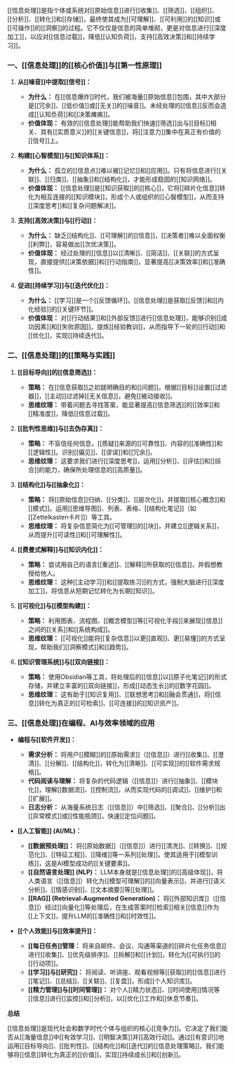 [[信息处理]]是指个体或系统对[[原始信息]]进行[[收集]]、[[筛选]]、[[组织]]、[[分析]]、[[转化]]和[[存储]]，最终使其成为[[可理解]]、[[可利用]]的[[知识]]或[[可操作]]的[[洞察]]的过程。它不仅仅是信息的简单堆砌，更是对信息进行[[深度加工]]，以应对[[信息过载]]，降低[[认知负荷]]，支持[[高效决策]]和[[持续学习]]。

### 一、[[信息处理]]的[[核心价值]]与[[第一性原理]]

1.  **从[[噪音]]中提取[[信号]]：**
    *   **为什么：** 在[[信息爆炸]]时代，我们被海量[[原始信息]]包围，其中大部分是[[冗余]]、[[低价值]]或[[无关]]的[[噪音]]。未经处理的[[信息]]反而会造成[[认知负荷]]和[[决策瘫痪]]。
    *   **价值体现：** 有效的[[信息处理]]能帮助我们快速[[筛选]]出与[[目标]]相关、具有[[实质意义]]的[[关键信息]]，将[[注意力]]集中在真正有价值的[[信号]]上。

2.  **构建[[心智模型]]与[[知识体系]]：**
    *   **为什么：** 孤立的[[信息点]]难以被[[记忆]]和[[应用]]。只有将信息进行[[关联]]、[[归类]]、[[抽象]]和[[结构化]]，才能形成稳固的[[知识网络]]。
    *   **价值体现：** [[信息处理]]是[[知识获取]]的[[核心]]，它将[[碎片化信息]]转化为相互连接的[[知识模块]]，形成个人或组织的[[心智模型]]，从而支持[[深度思考]]和[[复杂问题解决]]。

3.  **支持[[高效决策]]与[[行动]]：**
    *   **为什么：** 缺乏[[结构化]]、[[可理解]]的[[信息]]，[[决策者]]难以全面权衡[[利弊]]，容易做出[[次优决策]]。
    *   **价值体现：** 经过处理的[[信息]]以[[清晰]]、[[简洁]]、[[关联]]的方式呈现，直接提供[[决策依据]]和[[行动指南]]，显著提高[[决策效率]]和[[准确性]]。

4.  **促进[[持续学习]]与[[迭代优化]]：**
    *   **为什么：** [[学习]]是一个[[反馈循环]]。[[信息处理]]是获取[[反馈]]和[[内化经验]]的[[关键环节]]。
    *   **价值体现：** 对[[行动结果]]和[[外部反馈]]进行[[信息处理]]，能够识别[[成功因素]]和[[失败原因]]，提炼[[经验教训]]，从而指导下一轮的[[行动]]和[[优化]]，实现[[持续迭代]]。

### 二、[[信息处理]]的[[策略与实践]]

1.  **[[目标导向]]的[[信息筛选]]：**
    *   **策略：** 在[[信息获取]]之初就明确目的和[[问题]]。根据[[目标]]设置[[过滤器]]，[[主动]]过滤掉[[无关信息]]，避免[[被动接收]]。
    *   **思维纹理：** 带着问题去寻找答案，能显著提高[[信息筛选]]的[[效率]]和[[精准度]]，降低[[信息过载]]。

2.  **[[批判性思维]]与[[去伪存真]]：**
    *   **策略：** 不盲信任何信息，[[质疑]]来源的[[可靠性]]、内容的[[准确性]]和[[逻辑性]]。识别[[偏见]]、[[谬误]]和[[冗余]]。
    *   **思维纹理：** 这要求我们进行[[深度思考]]，运用[[分析]]、[[评估]]和[[综合]]的能力，确保所处理信息的[[高质量]]。

3.  **[[结构化]]与[[抽象化]]：**
    *   **策略：** 将[[原始信息]]归纳、[[分类]]、[[层次化]]，并提取[[核心概念]]和[[模式]]。运用[[思维导图]]、列表、表格、[[结构化笔记]]（如[[Zettelkasten卡片]]）等工具。
    *   **思维纹理：** 将复杂信息简化为[[可管理]]的[[块]]，并建立[[逻辑关系]]，从而提升[[可读性]]和[[可理解性]]。

4.  **[[费曼式解释]]与[[知识内化]]：**
    *   **策略：** 尝试用自己的语言[[重述]]、[[解释]]所获取的[[信息]]，并假想教授给他人。
    *   **思维纹理：** 这种[[主动学习]]和[[提取练习]]的方式，强制大脑进行[[深度加工]]，将信息从短期记忆转化为长期[[知识]]。

5.  **[[可视化]]与[[模型构建]]：**
    *   **策略：** 利用图表、流程图、[[概念模型]]等[[可视化手段]]来展现[[信息]]之间的[[关系]]和[[系统构成]]。
    *   **思维纹理：** [[可视化]]能将[[复杂信息]]以更[[直观]]、更[[易懂]]的方式呈现，帮助我们[[洞察模式]]和[[趋势]]。

6.  **[[知识管理系统]]与[[双向链接]]：**
    *   **策略：** 使用Obsidian等工具，将处理后的[[信息]]以[[原子化笔记]]的形式存储，并建立丰富的[[双向链接]]，形成[[动态生长]]的[[数字花园]]。
    *   **思维纹理：** 这有助于[[知识复用]]、[[联想思考]]和[[融会贯通]]，将[[信息]]转化为真正的[[可检索]]、[[可连接]]的[[知识资产]]。

### 三、[[信息处理]]在编程、AI与效率领域的应用

*   **编程与[[软件开发]]：**
    *   **需求分析：** 将用户[[模糊]]的[[原始需求]]（[[信息]]）进行[[收集]]、[[澄清]]、[[分解]]、[[结构化]]，转化为[[清晰]]、[[可实现]]的[[软件需求规格]]。
    *   **代码阅读与理解：** 将复杂的代码逻辑（[[信息]]）进行[[抽象]]、[[模块化]]，理解[[数据流]]、[[控制流]]，从而实现代码的[[调试]]、[[维护]]和[[扩展]]。
    *   **日志分析：** 从海量系统日志（[[信息]]）中[[筛选]]、[[聚合]]、[[分析]]出[[异常模式]]或[[性能瓶颈]]，快速[[定位问题]]。

*   **[[人工智能]] (AI/ML)：**
    *   **[[数据预处理]]：** 将[[原始数据]]（[[信息]]）进行[[清洗]]、[[转换]]、[[规范化]]、[[特征工程]]、[[降维]]等一系列[[处理]]，使其适用于[[模型训练]]，这是AI模型成功的[[关键要素]]。
    *   **[[自然语言处理]] (NLP)：** LLM本身就是[[信息处理]]的[[高级体现]]，将人类语言（[[信息]]）转化为[[模型可理解]]的[[向量表示]]，并进行[[语义分析]]、[[情感识别]]、[[文本摘要]]等[[处理]]。
    *   **[[RAG]] (Retrieval-Augmented Generation)：** 将[[外部知识库]]（[[信息]]）经过[[向量化]]等处理后，在生成答案时[[检索]]相关[[信息]]作为[[上下文]]，提升LLM的[[准确性]]和[[时效性]]。

*   **[[个人效能]]与[[效率提升]]：**
    *   **[[每日任务]]管理：** 将来自邮件、会议、沟通等渠道的[[碎片化任务信息]]进行[[收集]]、[[优先级排序]]、[[拆解]]和[[计划]]，转化为[[可执行]]的[[行动项]]。
    *   **[[学习]]与[[研究]]：** 将阅读、听讲座、观看视频等[[获取]]的[[信息]]进行[[笔记]]、[[总结]]、[[关联]]、[[复盘]]，形成[[个人知识库]]。
    *   **[[精力管理]]与[[时间管理]]：** 对个人[[精力状态]]、[[时间使用]]情况等[[信息]]进行[[监控]]和[[分析]]，以[[优化]]工作和[[休息节奏]]。

**总结**

[[信息处理]]是现代社会和数字时代个体与组织的核心[[竞争力]]。它决定了我们能否从[[海量信息]]中[[有效学习]]、[[明智决策]]并[[高效行动]]。通过[[有意识]]地运用[[目标导向]]、[[批判性]]、[[结构化]]和[[迭代]]的[[信息处理策略]]，我们能够将[[信息]]转化为真正的[[价值]]，实现[[持续成长]]和[[创新]]。